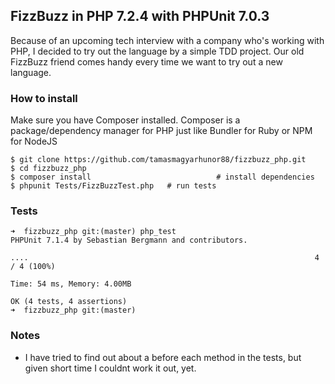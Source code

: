 ## FizzBuzz in PHP 7.2.4 with PHPUnit 7.0.3
Because of an upcoming tech interview with a company who's working with PHP, I decided to try out the language by a simple TDD project. Our old FizzBuzz friend comes handy every time we want to try out a new language.

### How to install
Make sure you have Composer installed. Composer is a package/dependency manager for PHP just like Bundler for Ruby or NPM for NodeJS
```
$ git clone https://github.com/tamasmagyarhunor88/fizzbuzz_php.git
$ cd fizzbuzz_php
$ composer install                            # install dependencies
$ phpunit Tests/FizzBuzzTest.php   # run tests
```

### Tests
```
➜  fizzbuzz_php git:(master) php_test
PHPUnit 7.1.4 by Sebastian Bergmann and contributors.

....                                                                4 / 4 (100%)

Time: 54 ms, Memory: 4.00MB

OK (4 tests, 4 assertions)
➜  fizzbuzz_php git:(master) 
```


### Notes
  -  I have tried to find out about a before each method in the tests, but given short time I couldnt work it out, yet.
